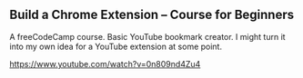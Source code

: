 ## Build a Chrome Extension – Course for Beginners

A freeCodeCamp course. Basic YouTube bookmark creator. I might turn it into my own idea for a YouTube extension at some point.


https://www.youtube.com/watch?v=0n809nd4Zu4

